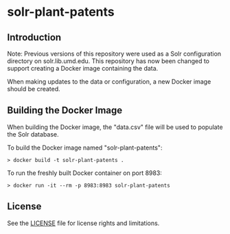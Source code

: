 # solr-plant-patents

## Introduction

Note: Previous versions of this repository were used as a Solr configuration
directory on solr.lib.umd.edu. This repository has now been changed to support
creating a Docker image containing the data.

When making updates to the data or configuration, a new Docker image should be
created.

## Building the Docker Image

When building the Docker image, the "data.csv" file will be used to populate the Solr database.

To build the Docker image named "solr-plant-patents":

```
> docker build -t solr-plant-patents .
```

To run the freshly built Docker container on port 8983:

```
> docker run -it --rm -p 8983:8983 solr-plant-patents
```

## License

See the [LICENSE](LICENSE.txt) file for license rights and limitations.
